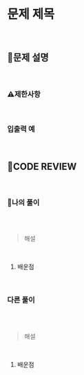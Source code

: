 # 문제 제목

<br/>

## **📝문제 설명**

<br/>

### **⚠제한사항**

<br/>

### **입출력 예**

<br/>

## **🧐CODE REVIEW**

<br/>

### **🧾나의 풀이**

<br/>

```python
```

> 해설

<br/>

1. 배운점

<br/>

### **다른 풀이**

<br/>

```python
```

>해설

<br/>

1. 배운점
